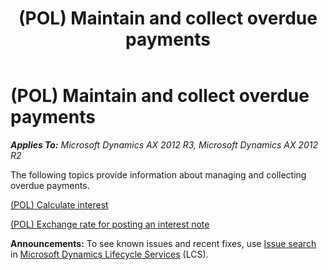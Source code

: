 ﻿---
title: (POL) Maintain and collect overdue payments
TOCTitle: (POL) Maintain and collect overdue payments
ms:assetid: eee32ae9-aab8-476a-a85f-760415cd1785
ms:mtpsurl: https://technet.microsoft.com/en-us/library/JJ711308(v=AX.60)
ms:contentKeyID: 49387126
ms.date: 04/18/2014
mtps_version: v=AX.60
---

# (POL) Maintain and collect overdue payments 


_**Applies To:** Microsoft Dynamics AX 2012 R3, Microsoft Dynamics AX 2012 R2_

The following topics provide information about managing and collecting overdue payments.

[(POL) Calculate interest](pol-calculate-interest.md)

[(POL) Exchange rate for posting an interest note](pol-exchange-rate-for-posting-an-interest-note.md)

  
**Announcements:** To see known issues and recent fixes, use [Issue search](http://go.microsoft.com/fwlink/?linkid=389258) in [Microsoft Dynamics Lifecycle Services](http://go.microsoft.com/fwlink/?linkid=306505) (LCS).


